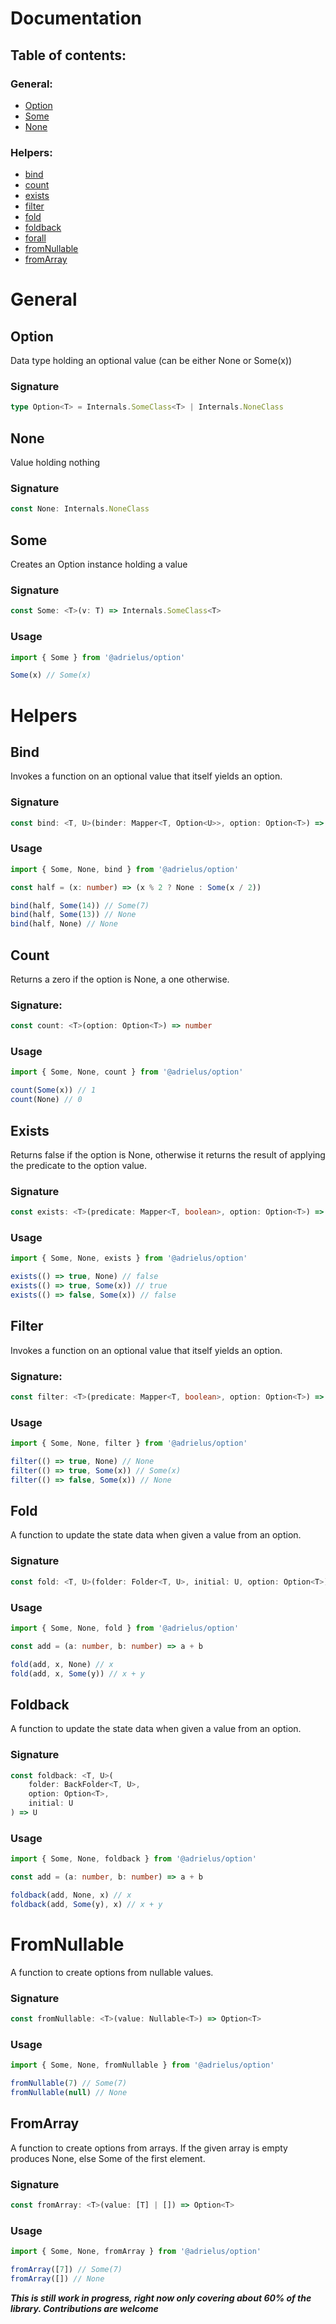 # Documentation

## Table of contents:

### General:

-   [Option](#Option)
-   [Some](#Some)
-   [None](#None)

### Helpers:

-   [bind](#Bind)
-   [count](#Count)
-   [exists](#Exists)
-   [filter](#Filter)
-   [fold](#Fold)
-   [foldback](#Foldback)
-   [forall](#Forall)
-   [fromNullable](#FromNullable)
-   [fromArray](#FromArray)

# General

## Option

Data type holding an optional value (can be either None or Some(x))

### Signature

```ts
type Option<T> = Internals.SomeClass<T> | Internals.NoneClass
```

## None

Value holding nothing

### Signature

```ts
const None: Internals.NoneClass
```

## Some

Creates an Option instance holding a value

### Signature

```ts
const Some: <T>(v: T) => Internals.SomeClass<T>
```

### Usage

```ts
import { Some } from '@adrielus/option'

Some(x) // Some(x)
```

# Helpers

## Bind

Invokes a function on an optional value that itself yields an option.

### Signature

```ts
const bind: <T, U>(binder: Mapper<T, Option<U>>, option: Option<T>) => Option<U>
```

### Usage

```ts
import { Some, None, bind } from '@adrielus/option'

const half = (x: number) => (x % 2 ? None : Some(x / 2))

bind(half, Some(14)) // Some(7)
bind(half, Some(13)) // None
bind(half, None) // None
```

## Count

Returns a zero if the option is None, a one otherwise.

### Signature:

```ts
const count: <T>(option: Option<T>) => number
```

### Usage

```ts
import { Some, None, count } from '@adrielus/option'

count(Some(x)) // 1
count(None) // 0
```

## Exists

Returns false if the option is None, otherwise it returns the result of applying the predicate to the option value.

### Signature

```ts
const exists: <T>(predicate: Mapper<T, boolean>, option: Option<T>) => boolean
```

### Usage

```ts
import { Some, None, exists } from '@adrielus/option'

exists(() => true, None) // false
exists(() => true, Some(x)) // true
exists(() => false, Some(x)) // false
```

## Filter

Invokes a function on an optional value that itself yields an option.

### Signature:

```ts
const filter: <T>(predicate: Mapper<T, boolean>, option: Option<T>) => NoneClass
```

### Usage

```ts
import { Some, None, filter } from '@adrielus/option'

filter(() => true, None) // None
filter(() => true, Some(x)) // Some(x)
filter(() => false, Some(x)) // None
```

## Fold

A function to update the state data when given a value from an option.

### Signature

```ts
const fold: <T, U>(folder: Folder<T, U>, initial: U, option: Option<T>) => U
```

### Usage

```ts
import { Some, None, fold } from '@adrielus/option'

const add = (a: number, b: number) => a + b

fold(add, x, None) // x
fold(add, x, Some(y)) // x + y
```

## Foldback

A function to update the state data when given a value from an option.

### Signature

```ts
const foldback: <T, U>(
    folder: BackFolder<T, U>,
    option: Option<T>,
    initial: U
) => U
```

### Usage

```ts
import { Some, None, foldback } from '@adrielus/option'

const add = (a: number, b: number) => a + b

foldback(add, None, x) // x
foldback(add, Some(y), x) // x + y
```

# FromNullable

A function to create options from nullable values.

### Signature

```ts
const fromNullable: <T>(value: Nullable<T>) => Option<T>
```

### Usage

```ts
import { Some, None, fromNullable } from '@adrielus/option'

fromNullable(7) // Some(7)
fromNullable(null) // None
```

## FromArray

A function to create options from arrays. If the given array is empty produces None, else Some of the first element.

### Signature

```ts
const fromArray: <T>(value: [T] | []) => Option<T>
```

### Usage

```ts
import { Some, None, fromArray } from '@adrielus/option'

fromArray([7]) // Some(7)
fromArray([]) // None
```

**_This is still work in progress, right now only covering about 60% of the library. Contributions are welcome_**
